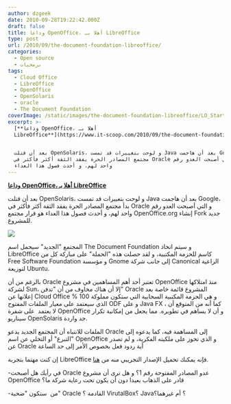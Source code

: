 ```yaml
---
author: dzgeek
date: 2010-09-28T19:22:42.000Z
draft: false
title: وداعا OpenOffice، أهلا بـ LibreOffice
type: post
url: /2010/09/the-document-foundation-libreoffice/
categories:
  - Open source
  - برمجيات
tags:
  - Cloud Office
  - LibreOffice
  - OpenOffice
  - OpenSolaris
  - oracle
  - The Document Foundation
coverImage: /static/images/the-document-foundation-libreoffice/LO_StartCenter_Small.png
excerpt: >-
  [**وداعا OpenOffice، أهلا بـ
  LibreOffice**](https://www.it-scoop.com/2010/09/the-document-foundation-libreoffice)


  بعد أن قتلت OpenSolaris، و لوحت بتغييرات قد تمست Java بعد أن هاجمت Google، بدأ
  مجتمع المصادر الحرة يفقد الثقة أكثر فأكثر في Oracle و التي أصبحت العدو رقم
  واحد لهم، و أحدث فصول هذا العداء
---
```

[**وداعا OpenOffice، أهلا بـ LibreOffice**](https://www.it-scoop.com/2010/09/the-document-foundation-libreoffice)

بعد أن قتلت OpenSolaris، و لوحت بتغييرات قد تمست Java بعد أن هاجمت Google، بدأ مجتمع المصادر الحرة يفقد الثقة أكثر فأكثر في Oracle و التي أصبحت العدو رقم واحد لهم، و أحدث فصول هذا العداء هو قرار مجتمع OpenOffice.org إنشاء Fork جديد للمشروع.

![](/static/images/the-document-foundation-libreoffice/LO_StartCenter_Small.png)

المجتمع "الجديد" سيحمل اسم The Document Foundation و سيتم اتخاذ LibreOffice كاسم للحزمة المكتبية، و لقد حصلت هذه "الحملة" على مباركة كل من Free Software Foundation و مؤسسة Gnome إلى جانب شركة Canonical الراعية لتوزيعة Ubuntu.

بالرغم من أن Oracle تعتبر أحد أهم المساهمين في مشروع OpenOffice منذ امتلاكها لشركة Sun، إلا أن هناك مخاوف من أن "تدفن" Oracle المشروع قائمة خاصة بعد إعلانها عن Cloud Office و هي الحزمة المكتبية السحابية التي ستكون مملوكة 100 % الذي سيعتمد على معيار الملفات المفتوح ODF و على Java FX ، كما أنه من المتوقع أن لا يعتمد  على شفرة OpenOffice و أن لا يساهم في تطويره. مما يجعل من إمكانية تكرار سيناريو OpenSolaris جد واردة.

الملفات للانتباه أن المجتمع الجديد يدعو Oracle إلى المساهمة فيه، كما يدعوه إلى "التبرع" أو التخلي عن اسم OpenOffice و الذي تحوز على ملكيته الفكرية، و لم تصدر عن Oracle أية ردود فعل بخصوص الأمر إلى حد الساعة

إن كنت مهتما بتجربة LibreOffice فإنه يمكنك تحميل الإصدار التجريبي منه من [هنا](http://www.documentfoundation.org/download/).

\-في رأيك هل أصبحت Oracle عدو المصادر المفتوحة رقم 1؟ و هل ترى أن مشروع OpenOffice قادر على الذهاب بعيدا دون أن يكون تحت رعاية شركة ما؟

\-من  ستكون "ضحية" Oracle القادمة ؟ VirutalBox؟ Java؟ أم غيرهما؟
